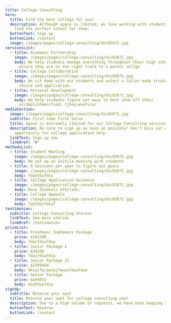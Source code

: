 ```yaml
---
title: College Consulting
hero:
  title: Find the best College for you!
  description: Although space is limited, we love working with students to help
    find the perfect school for them.
  buttonText: Sign up
  buttonLink: /contact
  image: /images/pages/college-consulting/dsc02671.jpg
servicesList:
  - title: Academic Partnership
    image: /images/pages/college-consulting/dsc02671.jpg
    body: We help studnets manage everything throughout their high school career to
      ensure they are on the right track to a perect collge
  - title: College Collaboration
    image: /images/pages/college-consulting/dsc02671.jpg
    body: We sit down with our students and select a tailor made strategy for collge
      choice and application.
  - title: Personal Development
    image: /images/pages/college-consulting/dsc02671.jpg
    body: We help students figure out ways to best show off their
      accomplishmenrtsod; tjheo;wvafuiar
mediaSection:
  image: /images/pages/college-consulting/dsc02671.jpg
  subtitle: First Come First Serve
  title: Space is extremely limited for our College Consulting services
  description: Be sure to sign up as soon as possible! Don't miss out on a unique
    opportunity for college application help.
  linkText: Sign up now
  linkHref: "#"
methodsList:
  - title: Student Meeting
    image: /images/pages/college-consulting/dsc02671.jpg
    body: We set up an initila meeting with students
  - title: 8 Sessions per year to figure out goals
    image: /images/pages/college-consulting/dsc02671.jpg
    body: fdafdsafdsa
  - title: College Application Guidance
    image: /images/pages/college-consulting/dsc02671.jpg
    body: Once Studnets kfkjlads;
  - title: College Appeals
    image: /images/pages/college-consulting/dsc02671.jpg
    body: fdafdasfdsaf
testimonies:
  subtitle: College Consulting Stories
  linkText: See more stories
  linkHref: /testimonies
priceList:
  - title: Freshman/ Sophomore Package
    price: $342290
    body: fdasfdasfdsa
  - title: Junior Package I
    price: $34209
    body: fdasfdsafdsa
  - title: Junior Package II
    price: $2389450
    body: dksajfe;owiajfewavfewafewa
  - title: Senior Package
    price: $u94032
    body: dsafdsafdsa
signUp:
  subtitle: Reserve your spot
  title: Reserve your spot for college consulting now!
  description: Due to a high volume of requests, we have been keeping a wait list
  buttonText: Reserve
  buttonLink: /contact
---
```

